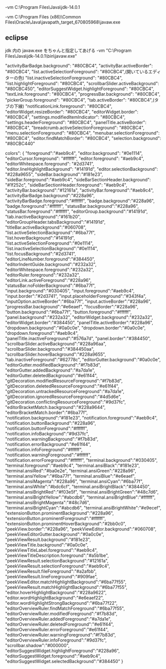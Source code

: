 -vm
C:\Program Files\Java\jdk-14.0.1

-vm
C:\Program Files (x86)\Common Files\Oracle\Java\javapath_target_670805968\javaw.exe

## eclipse
jdk 内の javaw.exe をちゃんと指定してあげる
-vm
"C:\Program Files\Java\jdk-14.0.1\bin\javaw.exe"


"activityBarBadge.background": "#80CBC4",
"activityBar.activeBorder": "#80CBC4",
"list.activeSelectionForeground": "#80CBC4",(開いているエディターの色)
"list.inactiveSelectionForeground": "#80CBC4",
"list.highlightForeground": "#80CBC4",
"scrollbarSlider.activeBackground": "#80CBC450",
"editorSuggestWidget.highlightForeground": "#80CBC4",
"textLink.foreground": "#80CBC4",
"progressBar.background": "#80CBC4",
"pickerGroup.foreground": "#80CBC4",
"tab.activeBorder": "#80CBC4",(タブの下線)
"notificationLink.foreground": "#80CBC4",
"editorWidget.resizeBorder": "#80CBC4",
"editorWidget.border": "#80CBC4",
"settings.modifiedItemIndicator": "#80CBC4",
"settings.headerForeground": "#80CBC4",
"panelTitle.activeBorder": "#80CBC4",
"breadcrumb.activeSelectionForeground": "#80CBC4",
"menu.selectionForeground": "#80CBC4",
"menubar.selectionForeground": "#80CBC4",
"editor.findMatchBorder": "#80CBC4",
"selection.background": "#80CBC440"


colors": {
        "foreground":"#aeb9c4",
        "editor.background": "#0e1114",
        "editorCursor.foreground": "#ffffff",
        "editor.foreground": "#aeb9c4",
        "editorWhitespace.foreground": "#2d3741",
        "editor.lineHighlightBackground": "#14191d",
        "editor.selectionBackground": "#228a9655",
        "sideBar.background":"#181e23",
        "sideBar.foreground":"#aeb9c4",
        "sideBarSectionHeader.background": "#1f252c",
        "sideBarSectionHeader.foreground": "#aeb9c4",
        "activityBar.background":"#12161a",
        "activityBar.foreground":"#aeb9c4",
        "activityBarBadge.background":"#228a96",
        "activityBarBadge.foreground":"#ffffff",
        "badge.background":"#228a96",
        "badge.foreground":"#ffffff",
        "statusBar.background":"#228a96",
        "statusBar.foreground":"#ffffff",
        "editorGroup.background":"#14191d",
        "tab.inactiveBackground":"#161b20",
        "editorGroupHeader.tabsBackground":"#14191d",
        "titleBar.activeBackground":"#060708",
        "list.activeSelectionBackground":"#6ba77f",
        "list.hoverBackground":"#14191d",
        "list.activeSelectionForeground":"#0e1114",
        "list.inactiveSelectionBackground":"#0e1114",
        "list.focusBackground":"#2d3741",
        "editorLineNumber.foreground":"#384450",
        "editorIndentGuide.background":"#232a32",
        "editorWhitespace.foreground":"#232a32",
        "editorRuler.foreground":"#232a32",
        "editorLink.activeForeground":"#228a96",
        "statusBar.noFolderBackground":"#6ba77f",
        "input.background":"#030405",
        "input.foreground":"#aeb9c4",
        "input.border":"#2d3741",
        "input.placeholderForeground":"#343f4a",
        "inputOption.activeBorder":"#6ba77f",
        "input.activeBorder":"#228a96",
        "progressBar.background":"#e6eaef",
        "focusBorder":"#228a96",
        "button.background":"#6ba77f",
        "button.foreground":"#ffffff",
        "panel.background":"#232a32",
        "editorWidget.background":"#232a32",
        "editorWidget.border":"#384450",
        "panelTitle.activeBorder":"#228a96",
        "dropdown.background":"#0a0c0e",
        "dropdown.border":"#0a0c0e",
        "dropdown.foreground":"#aeb9c4",
        "panelTitle.inactiveForeground":"#576a7d",
        "panel.border":"#384450",
        "scrollbarSlider.activeBackground":"#228a96aa",
        "scrollbarSlider.background":"#384450aa",
        "scrollbarSlider.hoverBackground":"#228a9655",
        "tab.inactiveForeground":"#62778c",
        "editorGutter.background":"#0a0c0e",
        "editorGutter.modifiedBackground":"#f7b83d",
        "editorGutter.addedBackground":"#a7da1e",
        "editorGutter.deletedBackground":"#e61f44",
        "gitDecoration.modifiedResourceForeground":"#f7b83d",
        "gitDecoration.deletedResourceForeground":"#e61f44",
        "gitDecoration.untrackedResourceForeground":"#a7da1e",
        "gitDecoration.ignoredResourceForeground":"#4d5d6e",
        "gitDecoration.conflictingResourceForeground":"#9d37fc",
        "editorBracketMatch.background":"#228a9644",
        "editorBracketMatch.border":"#6ba77f",
        "notification.background":"#181e23",
        "notification.foreground":"#aeb9c4",
        "notification.buttonBackground":"#228a96",
        "notification.buttonForeground":"#ffffff",
        "notification.infoBackground":"#9d37fc",
        "notification.warningBackground":"#f7b83d",
        "notification.errorBackground":"#e61f44",
        "notification.infoForeground":"#ffffff",
        "notification.warningForeground":"#ffffff",
        "notification.errorForeground":"#ffffff",
        "terminal.background":"#030405",
        "terminal.foreground":"#aeb9c4",
        "terminal.ansiBlack":"#181e23",
        "terminal.ansiRed":"#ba0e2e",
        "terminal.ansiGreen":"#228a96",
        "terminal.ansiYellow":"#6ba77f",
        "terminal.ansiBlue":"#e6eaef",
        "terminal.ansiMagenta":"#228a96",
        "terminal.ansiCyan":"#6ba77f",
        "terminal.ansiWhite":"#bdc6cf",
        "terminal.ansiBrightBlack":"#384450",
        "terminal.ansiBrightRed":"#f03e5f",
        "terminal.ansiBrightGreen":"#48c7d6",
        "terminal.ansiBrightYellow":"#abcdb6",
        "terminal.ansiBrightBlue":"#ffffff",
        "terminal.ansiBrightMagenta":"#48c7d6",
        "terminal.ansiBrightCyan":"#abcdb6",
        "terminal.ansiBrightWhite":"#e9ecef",
        "extensionButton.prominentBackground":"#228a96",
        "extensionButton.prominentForeground":"#ffffff",
        "extensionButton.prominentHoverBackground":"#2bb0c0",
        "peekView.border":"#228a96",
        "peekViewEditor.background":"#060708",
        "peekViewEditorGutter.background":"#0a0c0e",
        "peekViewResult.background":"#181e23",
        "peekViewTitle.background":"#0a0c0e",
        "peekViewTitleLabel.foreground":"#aeb9c4",
        "peekViewTitleDescription.foreground":"#a5b1be",
        "peekViewResult.selectionBackground":"#12161a",
        "peekViewResult.selectionForeground":"#aeb9c4",
        "peekViewResult.fileForeground":"#a2afbb",
        "peekViewResult.lineForeground":"#909fae",
        "peekViewEditor.matchHighlightBackground":"#6ba77f55",
        "peekViewResult.matchHighlightBackground":"#6ba77f55",
        "editor.hoverHighlightBackground":"#228a9622",
        "editor.wordHighlightBackground":"#e6eaef22",
        "editor.wordHighlightStrongBackground":"#6ba77f22",
        "editorOverviewRuler.findMatchForeground":"#6ba77f55",
        "editorOverviewRuler.modifiedForeground":"#f7b83d",
        "editorOverviewRuler.addedForeground":"#a7da1e",
        "editorOverviewRuler.deletedForeground":"#e61f44",
        "editorOverviewRuler.errorForeground":"#e61f44",
        "editorOverviewRuler.warningForeground":"#f7b83d",
        "editorOverviewRuler.infoForeground":"#9d37fc",
        "scrollbar.shadow":"#000000",
        "editorSuggestWidget.highlightForeground":"#228a96",
        "editorSuggestWidget.foreground":"#aeb9c4",
        "editorSuggestWidget.selectedBackground":"#384450"
            }
